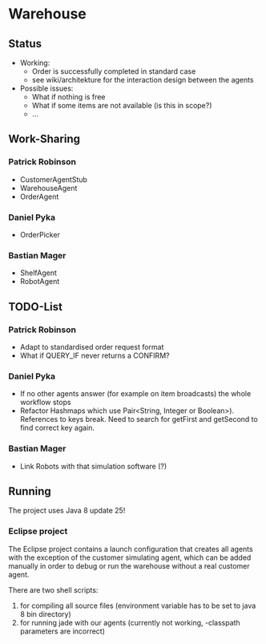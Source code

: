 # Warehouse

## Status

* Working:
	* Order is successfully completed in standard case
	* see wiki/architekture for the interaction design between the agents
* Possible issues:
	* What if nothing is free
	* What if some items are not available (is this in scope?)
	* ...

## Work-Sharing

### Patrick Robinson
* CustomerAgentStub
* WarehouseAgent
* OrderAgent

### Daniel Pyka
* OrderPicker

### Bastian Mager
* ShelfAgent
* RobotAgent

## TODO-List

### Patrick Robinson
* Adapt to standardised order request format
* What if QUERY_IF never returns a CONFIRM?

### Daniel Pyka
* If no other agents answer (for example on item broadcasts) the whole workflow stops
* Refactor Hashmaps which use Pair<String, Integer or Boolean>). References to keys break. Need to search for getFirst and getSecond to find correct key again.

### Bastian Mager
* Link Robots with that simulation software (?)

## Running

The project uses Java 8 update 25!

### Eclipse project

The Eclipse project contains a launch configuration that creates all agents with the exception of the customer simulating agent, which can be added manually  in order to debug or run the warehouse without a real customer agent.

There are two shell scripts:
1. for compiling all source files (environment variable has to be set to java 8 bin directory)
2. for running jade with our agents (currently not working, -classpath parameters are incorrect)
